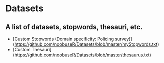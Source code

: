 Datasets
========

A list of datasets, stopwords, thesauri, etc.
--------

- [Custom Stopwords (Domain specificity: Policing survey)] (https://github.com/noobuseR/Datasets/blob/master/myStopwords.txt)
- [Custom Thesauri] (https://github.com/noobuseR/Datasets/blob/master/thesaurus.txt)
